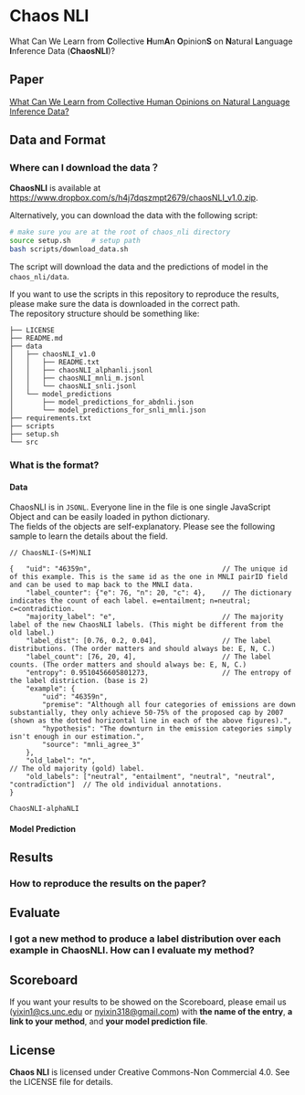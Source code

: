# Chaos NLI
What Can We Learn from **C**ollective **H**um**A**n **O**pinion**S** on **N**atural **L**anguage **I**nference Data (**ChaosNLI**)?

## Paper
[What Can We Learn from Collective Human Opinions on Natural Language Inference Data?](https://www.google.com)

## Data and Format
### Where can I download the data？
**ChaosNLI** is available at https://www.dropbox.com/s/h4j7dqszmpt2679/chaosNLI_v1.0.zip.  

Alternatively, you can download the data with the following script:
```bash
# make sure you are at the root of chaos_nli directory
source setup.sh     # setup path
bash scripts/download_data.sh
```
The script will download the data and the predictions of model in the `chaos_nli/data`.  

If you want to use the scripts in this repository to reproduce the results, please make sure the data is downloaded in the correct path.  
The repository structure should be something like:
```
├── LICENSE
├── README.md
├── data
│   ├── chaosNLI_v1.0
│   │   ├── README.txt
│   │   ├── chaosNLI_alphanli.jsonl
│   │   ├── chaosNLI_mnli_m.jsonl
│   │   └── chaosNLI_snli.jsonl
│   └── model_predictions
│       ├── model_predictions_for_abdnli.json
│       └── model_predictions_for_snli_mnli.json
├── requirements.txt
├── scripts
├── setup.sh
└── src
```

### What is the format?
#### Data
ChaosNLI is in `JSONL`. Everyone line in the file is one single JavaScript Object and can be easily loaded in python dictionary.  
The fields of the objects are self-explanatory. Please see the following sample to learn the details about the field.
```JS
// ChaosNLI-(S+M)NLI

{   "uid": "46359n",                                // The unique id of this example. This is the same id as the one in MNLI pairID field and can be used to map back to the MNLI data.                            
    "label_counter": {"e": 76, "n": 20, "c": 4},    // The dictionary indicates the count of each label. e=entailment; n=neutral; c=contradiction.
    "majority_label": "e",                          // The majority label of the new ChaosNLI labels. (This might be different from the old label.)
    "label_dist": [0.76, 0.2, 0.04],                // The label distributions. (The order matters and should always be: E, N, C.)
    "label_count": [76, 20, 4],                     // The label counts. (The order matters and should always be: E, N, C.)
    "entropy": 0.9510456605801273,                  // The entropy of the label distriction. (base is 2)
    "example": {
        "uid": "46359n", 
        "premise": "Although all four categories of emissions are down substantially, they only achieve 50-75% of the proposed cap by 2007 (shown as the dotted horizontal line in each of the above figures).", 
        "hypothesis": "The downturn in the emission categories simply isn't enough in our estimation.", 
        "source": "mnli_agree_3"
    }, 
    "old_label": "n",                                                               // The old majority (gold) label.
    "old_labels": ["neutral", "entailment", "neutral", "neutral", "contradiction"]  // The old individual annotations.
}
```

```
ChaosNLI-alphaNLI

```
#### Model Prediction


## Results
### How to reproduce the results on the paper?


## Evaluate
### I got a new method to produce a label distribution over each example in ChaosNLI. How can I evaluate my method?

## Scoreboard

If you want your results to be showed on the Scoreboard, please email us (<yixin1@cs.unc.edu> or <nyixin318@gmail.com>) with **the name of the entry**, **a link to your method**, and **your model prediction file**.


## License
**Chaos NLI** is licensed under Creative Commons-Non Commercial 4.0. See the LICENSE file for details.